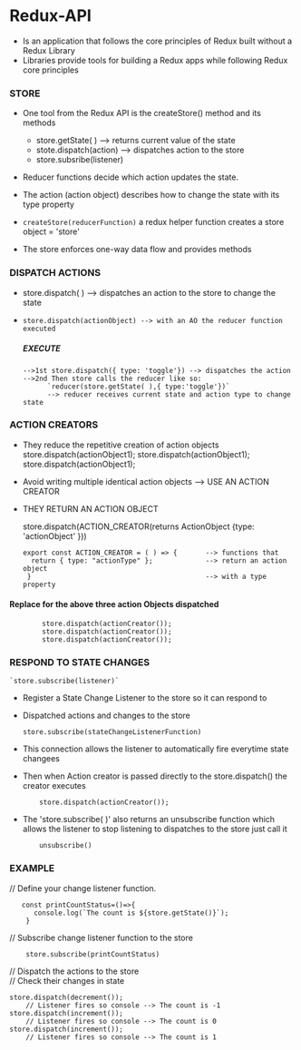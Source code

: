 # Redux-API

- Is an application that follows the core principles of Redux built without a Redux Library
- Libraries provide tools for building a Redux apps while following Redux core principles

### STORE
- One tool from the Redux API is the createStore() method and its methods
    - store.getState( )              --> returns current value of the state
    - stote.dispatch(action)         --> dispatches action to the store
    - store.subsribe(listener)

- Reducer functions decide which action updates the state.
- The action (action object) describes how to change the state with its type property
- `createStore(reducerFunction)` a redux helper function creates a store object = 'store'
- The store enforces one-way data flow and provides methods
### DISPATCH ACTIONS
- store.dispatch( ) --> dispatches an action to the store to change the state
- `store.dispatch(actionObject) --> with an AO the reducer function executed`
  
  ##### EXECUTE
      -->1st store.dispatch({ type: 'toggle'}) --> dispatches the action
      -->2nd Then store calls the reducer like so:
            `reducer(store.getState( ),{ type:'toggle'})`
            --> reducer receives current state and action type to change state
### ACTION CREATORS
- They reduce the repetitive creation of action objects
          store.dispatch(actionObject1);
          store.dispatch(actionObject1);
          store.dispatch(actionObject1);
- Avoid writing multiple identical action objects --> USE AN ACTION CREATOR
- THEY RETURN AN ACTION OBJECT</br>

     store.dispatch(ACTION_CREATOR(returns ActionObject {type: 'actionObject' }))
  
      export const ACTION_CREATOR = ( ) => {       --> functions that
        return { type: "actionType" };             --> return an action object
       }                                           --> with a type property

#### Replace for the above three action Objects dispatched
            store.dispatch(actionCreator());
            store.dispatch(actionCreator());
            store.dispatch(actionCreator());

### RESPOND TO STATE CHANGES

    `store.subscribe(listener)`
- Register a State Change Listener to the store so it can respond to
- Dispatched actions and changes to the store
  
      store.subscribe(stateChangeListenerFunction)
- This connection allows the listener to automatically fire everytime state changees
  
- Then when Action creator is passed directly to the store.dispatch() the creator executes
  
          store.dispatch(actionCreator());
  
- The 'store.subscribe( )' also returns an unsubscribe function which allows the listener to stop listening to dispatches to the store just call it
  
          unsubscribe()
### EXAMPLE
// Define your change listener function.

       const printCountStatus=()=>{
          console.log(`The count is ${store.getState()}`);
        }
// Subscribe change listener function to the store 

        store.subscribe(printCountStatus)
// Dispatch the actions to the store</br>
// Check their changes in state</br> 

    store.dispatch(decrement()); 
        // Listener fires so console --> The count is -1
    store.dispatch(increment());
        // Listener fires so console --> The count is 0
    store.dispatch(increment());
        // Listener fires so console --> The count is 1


